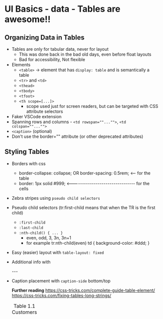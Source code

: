 # UI Basics - data - Tables are awesome!!

## Organizing Data in Tables

- Tables are only for tabular data, never for layout
  - This was done back in the bad old days, even before float layouts
  - Bad for accessibility, Not flexible
- Elements
  - `<table>` -> element that has `display: table` and is semantically a table
  - `<tr>` and `<td>`
  - `<thead>`
  - `<tbody>`
  - `<tfoot>`
  - `<th scope=[...]>`
    - scope used just for screen readers, but can be targeted with CSS attribute selectors
- Faker VSCode extension
- Spanning rows and columns - `<td rowspan=""..."">`, `<td colspan=""..."">`
- `<caption>` (optional)
- Don't use the border="" attribute (or other deprecated attributes)


## Styling Tables

- Borders with css
  -   border-collapse: collapse; OR border-spacing: 0.5rem; <-- for the table
  -   border: 1px solid #999; <-------------------------------- for the cells

- Zebra stripes using `pseudo child selectors`
- Pseudo child selectors (tr:first-child means that when the TR is the first child)
  - `:first-child`
  - `:last-child`
  - `:nth-child() { ... }`
    - even, odd, 3, 3n, 3n+1
    - for example
        tr:nth-child(even) td {
            background-color: #ddd;
        }

- Easy (easier) layout with `table-layout: fixed`
- Additional info with <caption>
    <table style="caption-side: bottom;">
      <caption>Table 1.1 Customers</caption>
      <tr>
      ---
- Caption placement with `caption-side` bottom/top

**Further reading**
  https://css-tricks.com/complete-guide-table-element/
  https://css-tricks.com/fixing-tables-long-strings/
